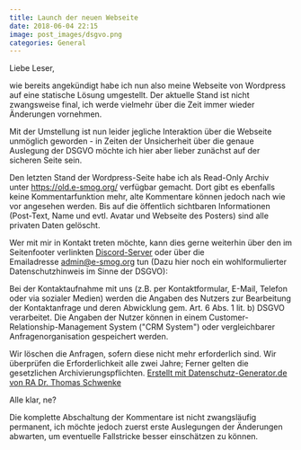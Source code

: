 ```yaml
---
title: Launch der neuen Webseite
date: 2018-06-04 22:15
image: post_images/dsgvo.png
categories: General
---
```


Liebe Leser,

wie bereits angekündigt habe ich nun also meine Webseite von Wordpress auf eine statische Lösung umgestellt. Der aktuelle Stand ist nicht zwangsweise final, ich werde vielmehr über die Zeit immer wieder Änderungen vornehmen.

<!--more-->

Mit der Umstellung ist nun leider jegliche Interaktion über die Webseite unmöglich geworden - in Zeiten der Unsicherheit über die genaue Auslegung der DSGVO möchte ich hier aber lieber zunächst auf der sicheren Seite sein.

Den letzten Stand der Wordpress-Seite habe ich als Read-Only Archiv unter <https://old.e-smog.org/> verfügbar gemacht. Dort gibt es ebenfalls keine Kommentarfunktion mehr, alte Kommentare können jedoch nach wie vor angesehen werden. Bis auf die öffentlich sichtbaren Informationen (Post-Text, Name und evtl. Avatar und Webseite des Posters) sind alle privaten Daten gelöscht. 

Wer mit mir in Kontakt treten möchte, kann dies gerne weiterhin über den im Seitenfooter verlinkten [Discord-Server](https://discord.gg/EpgkPHc) oder über die Emailadresse <admin@e-smog.org> tun (Dazu hier noch ein wohlformulierter Datenschutzhinweis im Sinne der DSGVO):

Bei der Kontaktaufnahme mit uns (z.B. per Kontaktformular, E-Mail, Telefon oder
via sozialer Medien) werden die Angaben des Nutzers zur Bearbeitung der Kontaktanfrage
und deren Abwicklung gem. Art. 6 Abs. 1 lit. b) DSGVO verarbeitet. Die Angaben der
Nutzer können in einem Customer-Relationship-Management System ("CRM System") oder
vergleichbarer Anfragenorganisation gespeichert werden.

Wir löschen die Anfragen, sofern diese nicht mehr erforderlich sind. Wir überprüfen
die Erforderlichkeit alle zwei Jahre; Ferner gelten die gesetzlichen Archivierungspflichten.
[Erstellt mit Datenschutz-Generator.de von RA Dr. Thomas Schwenke](https://datenschutz-generator.de/)

Alle klar, ne?

Die komplette Abschaltung der Kommentare ist nicht zwangsläufig permanent, ich möchte jedoch zuerst erste Auslegungen der Änderungen abwarten, um eventuelle Fallstricke besser einschätzen zu können.